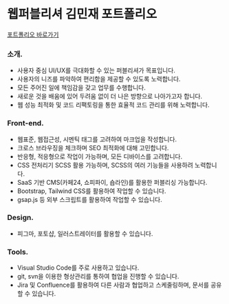 # 웹퍼블리셔 김민재 포트폴리오

[포트폴리오 바로가기](https://front-kmj-2025.netlify.app/ "포트폴리오 바로가기")

### 소개.
- 사용자 중심 UI/UX를 극대화할 수 있는 퍼블리셔가 목표입니다.
- 사용자의 니즈를 파악하여 편리함을 제공할 수 있도록 노력합니다.
- 모든 주어진 일에 책임감을 갖고 업무를 수행합니다.
- 새로운 것을 배움에 있어 두려움 없이 더 나은 방향으로 나아가고자 합니다.
- 웹 성능 최적화 및 코드 리팩토링을 통한 효율적 코드 관리를 위해 노력합니다.

### Front-end.
- 웹표준, 웹접근성, 시멘틱 태그를 고려하여 마크업을 작성합니다.
- 크로스 브라우징을 체크하며 SEO 최적화에 대해 고민합니다.
- 반응형, 적응형으로 작업이 가능하며, 모든 디바이스를 고려합니다.
- CSS 전처리기 SCSS 활용 가능하며, SCSS의 여러 기능들을 사용하려 노력합니다.
- SaaS 기반 CMS(카페24, 쇼피파이, 숍라인)를 활용한 퍼블리싱 가능합니다.
- Bootstrap, Tailwind CSS를 활용하여 작업할 수 있습니다.
- gsap.js 등 외부 스크립트를 활용하여 작업할 수 있습니다.

### Design.
- 피그마, 포토샵, 일러스트레이터를 활용할 수 있습니다.

### Tools.
- Visual Studio Code를 주로 사용하고 있습니다.
- git, svn을 이용한 형상관리를 통하여 협업을 진행할 수 있습니다.
- Jira 및 Confluence를 활용하여 다른 사람과 협업하고 스케줄링하며, 문서를 공유할 수 있습니다.


